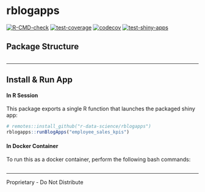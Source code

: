 # rblogapps

<!-- badges: start -->

[![R-CMD-check](https://github.com/r-data-science/rblogapps/actions/workflows/R-CMD-check.yaml/badge.svg?branch=main)](https://github.com/r-data-science/rblogapps/actions/workflows/R-CMD-check.yaml)
[![test-coverage](https://github.com/r-data-science/rblogapps/actions/workflows/test-coverage.yaml/badge.svg?branch=main)](https://github.com/r-data-science/rblogapps/actions/workflows/test-coverage.yaml)
[![codecov](https://codecov.io/gh/r-data-science/rblogapps/graph/badge.svg?token=4gg0ETS2w5)](https://codecov.io/gh/r-data-science/rblogapps)
[![test-shiny-apps](https://github.com/r-data-science/rblogapps/actions/workflows/test-shiny-apps.yaml/badge.svg)](https://github.com/r-data-science/rblogapps/actions/workflows/test-shiny-apps.yaml)
<!-- badges: end -->


## Package Structure

```         

```

------------------------------------------------------------------------

## Install & Run App

#### In R Session

This package exports a single R function that launches the packaged
shiny app:

``` r
# remotes::install_github("r-data-science/rblogapps")
rblogapps::runBlogApps("employee_sales_kpis")
```

#### In Docker Container

To run this as a docker container, perform the following bash commands:

```{bash}

```

------------------------------------------------------------------------

Proprietary - Do Not Distribute
